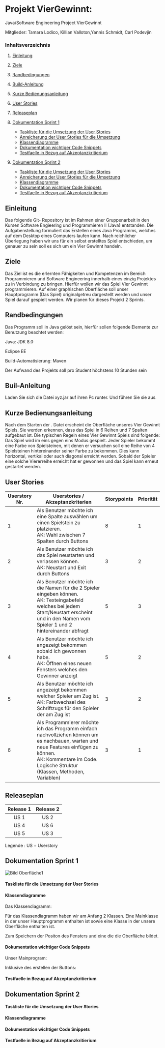 # Projekt VierGewinnt:

Java/Software Engineering Project VierGewinnt



Mitglieder: Tamara Lodico, Killian Valloton,Yannis Schmidt, Carl Podevjin


### Inhaltsverzeichnis

1. [Einleitung](#einleitung)
1. [Ziele](#ziele)
1. [Randbedingungen](#randbedingungen)
1. [Build-Anleitung](#buil-anleitung)
1. [Kurze Bedienungsanleitung](#kurze-bedienungsanleitung)
1. [User Stories](#user-stories)
1. [Releaseplan](#releaseplan)
1. [Dokumentation Sprint 1](#dokumentation-sprint-1)
    + [Taskliste für die Umsetzung der User Stories](#taskliste-für-die-umsetzung-der-user-stories)
    + [Anreicherung der User Stories für die Umsetzung](#anreicherung-der-user-stories-für-die-Umsetzung)
    + [Klassendiagramme](#klassendiagramme)
    + [Dokumentation wichtiger Code Snippets](#dokumentation-wichtiger-code-snippets)
    + [Testfaelle in Bezug auf Akzeptanzkritierium](#testfaelle-in-bezug-auf-akzeptanzkritierium)
    
1. [Dokumentation Sprint 2](#dokumentation-sprint-2)
    + [Taskliste für die Umsetzung der User Stories](#taskliste-für-die-umsetzung-der-user-stories)
    + [Anreicherung der User Stories für die Umsetzung](#anreicherung-der-user-stories-für-die-Umsetzung)
    + [Klassendiagramme](#klassendiagramme)
    + [Dokumentation wichtiger Code Snippets](#dokumentation-wichtiger-code-snippets)
    + [Testfaelle in Bezug auf Akzeptanzkritierium](#testfaelle-in-bezug-auf-akzeptanzkritierium)
    



## Einleitung 

Das folgende Git- Repository ist im Rahmen einer Gruppenarbeit in den Kursen Software Engieering und Programmieren II (Java) entstanden.
Die Aufgabenstellung formuliert das Erstellen eines Java Programms, welches auf dem Desktop eines Computers laufen kann. Nach reichlicher Überlegung haben wir uns für ein selbst erstelltes Spiel entschieden, um genauer zu sein soll es sich um ein Vier Gewinnt handeln.

## Ziele

Das Ziel ist es die erlernten Fähigkeiten und Kompetenzen im Bereich Programmieren und Software Engineering innerhalb eines einzig Projektes zu in Verbindung zu bringen. Hierfür wollen wir das Spiel Vier Gewinnt programmieren. Auf einer graphischen Oberfläche soll unser Hauptprogramm (Das Spiel) originalgetreu dargestellt werden und unser Spiel darauf gespielt werden. Wir planen für dieses Projekt 2 Sprints.

## Randbedingungen

Das Programm soll in Java gelöst sein, hierfür sollen folgende Elemente zur Benutzung beachtet werden:

Java: JDK 8.0 

Eclipse EE

Build-Automatisierung: Maven

Der Aufwand des Projekts soll pro Student höchstens 10 Stunden sein

## Buil-Anleitung

Laden Sie sich die Datei xyz.jar auf ihren Pc runter. Und führen Sie sie aus.

## Kurze Bedienungsanleitung

Nach dem Starten der . Datei erscheint die Oberfläche unseres Vier Gewinnt Spiels. Sie werden erkennen, dass das Spiel in 6 Reihen und 7 Spalten aufgebaut ist. Die typischen Regeln eines Vier Gewinnt Spiels sind folgende: Das Spiel wird im eins gegen eins Modus gespielt. Jeder Spieler bekommt eine Farbe von Spielsteinen, mit denen er versuchen soll eine Reihe von 4 Spielsteinen hintereinander seiner Farbe zu bekommen. Dies kann horizontal, vertikal oder auch diagonal erreicht werden. Sobald der Spieler eine solche Viererreihe erreicht hat er gewonnen und das Spiel kann erneut gestartet werden. 

## User Stories
| **Userstory Nr.** |   **Userstories / Akzeptanzkriterien**  | **Storypoints**  |  **Priorität** |
|---|-----|---|---|
| 1  | Als Benutzer möchte ich eine Spalte auswählen um einen Spielstein zu platzieren.<br/>AK: Wahl zwischen 7 Spalten durch Buttons | 8 | 1 |
| 2  |   Als Benutzer möchte ich das Spiel neustarten und verlassen können.<br/>AK: Neustart und Exit durch Buttons  | 3 | 2 |
| 3  |   Als Benutzer möchte ich die Namen für die 2 Spieler eingeben können.<br/>AK: Texteingabefeld welches bei jedem Start/Neustart erscheint und in den Namen vom Spieler 1 und 2 hintereinander abfragt  | 5 | 3 |
|  4 |  Als Benutzer möchte ich angezeigt bekommen sobald ich gewonnen habe.<br/>AK: Öffnen eines neuen Fensters welches den Gewinner anzeigt | 5 | 2  |
|  5 |  Als Benutzer möchte ich angezeigt bekommen welcher Spieler am Zug ist.<br/> AK: Farbwechsel des Schriftzugs für den Spieler der am Zug ist  |  3 |  2 |
| 6  |  Als Programmierer möchte ich das Programm einfach nachvollziehen können um es nachbauen, warten und neue Features einfügen zu können.<br/>AK: Kommentare im Code. Logische Struktur (Klassen, Methoden, Variablen)  |  3 | 1  |

## Releaseplan
|  Release 1 | Release 2  |
|:-:|:-:|
|  US 1 | US 2  |
|  US 4 | US 6  |
| US 5  |  US 3 |

Legende : US = Userstory
## Dokumentation Sprint 1
![Bild Oberfläche1](Bilder/Oberfläche1.PNG)
#### Taskliste für die Umsetzung der User Stories

#### Klassendiagramme

Das Klassendiagramm:

Für das Klassendiagramm haben wir am Anfang 2 Klassen. Eine Mainklasse in der unser Hauptprogramm enthalten ist sowie eine Klasse in der unsere Oberfläche enthalten ist.

Zum Speichern der Positon des Fensters und eine die die Oberfläche bildet. 


#### Dokumentation wichtiger Code Snippets
Unser Mainprogram: 

Inklusive des erstellen der Buttons:

#### Testfaelle in Bezug auf Akzeptanzkritierium
## Dokumentation Sprint 2

#### Taskliste für die Umsetzung der User Stories

#### Klassendiagramme

#### Dokumentation wichtiger Code Snippets

#### Testfaelle in Bezug auf Akzeptanzkritierium
